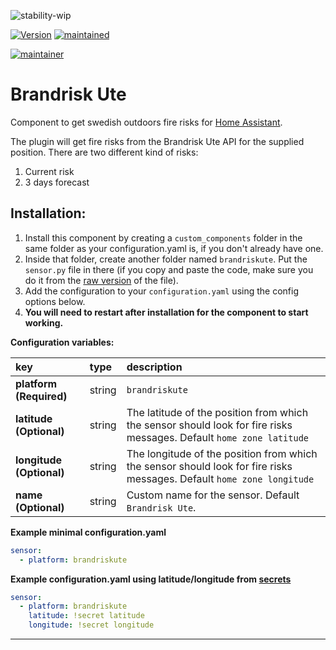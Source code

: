 ![stability-wip](https://img.shields.io/badge/stability-work_in_progress-lightgrey.svg?style=for-the-badge)

[![Version](https://img.shields.io/badge/version-1.0.0-green.svg?style=for-the-badge)](#) [![maintained](https://img.shields.io/maintenance/yes/2021.svg?style=for-the-badge)](#)

[![maintainer](https://img.shields.io/badge/maintainer-Fredric%20Palmgren%20%40sha--darim-blue.svg?style=for-the-badge)](#)


# Brandrisk Ute
Component to get swedish outdoors fire risks for [Home Assistant](https://www.home-assistant.io/).

The plugin will get fire risks from the Brandrisk Ute API for the supplied position.
There are two different kind of risks:
1. Current risk
2. 3 days forecast

## Installation:
1. Install this component by creating a `custom_components` folder in the same folder as your configuration.yaml is, if you don't already have one.
2. Inside that folder, create another folder named `brandriskute`. Put the `sensor.py` file in there (if you copy and paste the code, make sure you do it from the [raw version](https://raw.githubusercontent.com/Sha-Darim/brandriskute/master/sensor.py) of the file).
2. Add the configuration to your `configuration.yaml` using the config options below.
3. **You will need to restart after installation for the component to start working.**

**Configuration variables:**

key | type | description
:--- | :--- | :---
**platform (Required)** | string | `brandriskute`
**latitude (Optional)** | string | The latitude of the position from which the sensor should look for fire risks messages. Default `home zone latitude`
**longitude (Optional)** | string | The longitude of the position from which the sensor should look for fire risks messages. Default `home zone longitude`
**name (Optional)** | string | Custom name for the sensor. Default `Brandrisk Ute`.

**Example minimal configuration.yaml**
```yaml
sensor:
  - platform: brandriskute
```

**Example configuration.yaml using latitude/longitude from [secrets](https://www.home-assistant.io/docs/configuration/secrets/)**
```yaml
sensor:
  - platform: brandriskute
    latitude: !secret latitude
    longitude: !secret longitude
```
***
